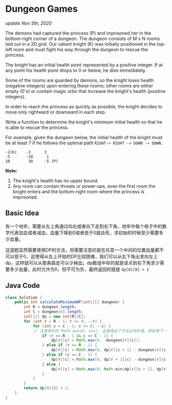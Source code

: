 # Dungeon Games

_update Nov 5th, 2020_

The demons had captured the princess \(P\) and imprisoned her in the bottom-right corner of a dungeon. The dungeon consists of M x N rooms laid out in a 2D grid. Our valiant knight \(K\) was initially positioned in the top-left room and must fight his way through the dungeon to rescue the princess.

The knight has an initial health point represented by a positive integer. If at any point his health point drops to 0 or below, he dies immediately.

Some of the rooms are guarded by demons, so the knight loses health \(negative integers\) upon entering these rooms; other rooms are either empty \(0's\) or contain magic orbs that increase the knight's health \(positive integers\).

In order to reach the princess as quickly as possible, the knight decides to move only rightward or downward in each step.

Write a function to determine the knight's minimum initial health so that he is able to rescue the princess.

For example, given the dungeon below, the initial health of the knight must be at least 7 if he follows the optimal path `RIGHT-> RIGHT -> DOWN -> DOWN.`

```text
-2(K)    -3      3
-5       -10      1
10        30     -5 (P)
```

**Note:**

1. The knight's health has no upper bound.
2. Any room can contain threats or power-ups, even the first room the knight enters and the bottom-right room where the princess is imprisoned.

## Basic Idea

有一个地牢，需要从左上角通过向右或者向下走到右下角，地牢中每个格子中的数字代表加血或者减血，血量下降到0或者低于0就会死，求初始的时候至少需要多少血量。

这道题显然需要使用DP的方法，但需要注意的是在任意一个中间的位置血量都不可以低于0，这使得从左上开始的DP比较困难，我们可以从右下角出发向左上dp，这样就可以从那条路走可以少掉血。dp数组中存的就是该点到右下角至少需要多少血量，此时允许为0，但不可为负，最终返回的就是 `dp[0][0] + 1`

## Java Code

```java
class Solution {
    public int calculateMinimumHP(int[][] dungeon) {
        int R = dungeon.length;
        int C = dungeon[0].length;
        int[][] dp = new int[R][C];
        for (int r = R - 1; r >= 0; --r) {
            for (int c = C - 1; c >= 0; --c) {
            // 注意其中的 Math.max(0, xxx), 这里保证了不会出现负值，即如果下一步会加血，也不允许这一步的状态是负血量
                if (r == R - 1 && c == C - 1) {
                    dp[r][c] = Math.max(0, -dungeon[r][c]);
                } else if (r == R - 1) {
                    dp[r][c] = Math.max(0, dp[r][c + 1] - dungeon[r][c]);
                } else if (c == C - 1) {
                    dp[r][c] = Math.max(0, dp[r + 1][c] - dungeon[r][c]);
                } else {
                    dp[r][c] = Math.max(0, Math.min(dp[r][c + 1], dp[r + 1][c]) - dungeon[r][c]);
                }
            }
        }
        return dp[0][0] + 1;
    }
}
```

